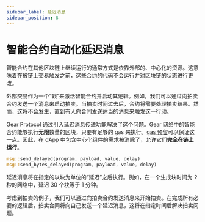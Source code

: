 ```yaml
---
sidebar_label: 延迟消息
sidebar_position: 8
---
```


# 智能合约自动化延迟消息

智能合约在其他区块链上继续运行的通常方式是依靠外部的、中心化的资源。这意味着在被链上交易触发之前，这些合约的代码不会运行并对区块链的状态进行更改。

外部交易作为一个“戳”来激活智能合约并启动其逻辑。例如，我们可以通过向拍卖合约发送一个消息来启动拍卖。当拍卖时间过去后，合约将需要处理拍卖结果。然而，这将不会发生，直到有人向合同发送适当的消息来触发这一行动。

Gear Protocol 通过引入延迟消息传递功能解决了这个问题。Gear 网络中的智能合约能够执行**无限**数量的区块，只要有足够的 gas 来执行。[gas 预留](./gas-reservation.md)可以保证这一点。因此，在 dApp 中包含中心化组件的需求被消除了，允许它们**完全在链上运行**。

```rust
msg::send_delayed(program, payload, value, delay)
msg::send_bytes_delayed(program, payload, value, delay)
```

延迟消息将在指定的以块为单位的“延迟”之后执行。例如，在一个生成块时间为 2 秒的网络中，延迟 30 个块等于 1 分钟。

考虑到拍卖的例子，我们可以通过向拍卖合约发送消息来开始拍卖。在完成所有必要的逻辑后，拍卖合同将向自己发送一个延迟消息，这将在指定时间后解决拍卖问题。
